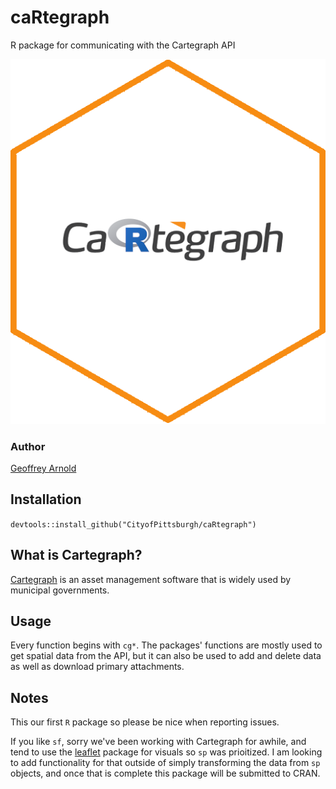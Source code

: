 # caRtegraph
R package for communicating with the Cartegraph API

![hex](https://raw.githubusercontent.com/CityofPittsburgh/caRtegraph/master/caRtegraph_hex.png)

### Author
[Geoffrey Arnold](mailto:geoffrey.arnold@pittsburghpa.gov)

## Installation
`devtools::install_github("CityofPittsburgh/caRtegraph")`

## What is Cartegraph?
[Cartegraph](https://www.cartegraph.com/) is an asset management software that is widely used by municipal governments.

## Usage

Every function begins with `cg*`. The packages' functions are mostly used to get spatial data from the API, but it can also be used to add and delete data as well as download primary attachments.

## Notes

This our first `R` package so please be nice when reporting issues.

If you like `sf`, sorry we've been working with Cartegraph for awhile, and tend to use the [leaflet](https://rstudio.github.io/leaflet/) package for visuals so `sp` was prioitized. I am looking to add functionality for that outside of simply transforming the data from `sp` objects, and once that is complete this package will be submitted to CRAN.
